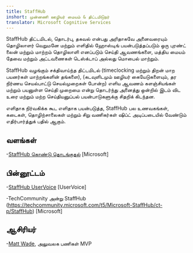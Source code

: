 ```yaml
---
title: StaffHub
inshort: முன்னணி ஊழியர் மையம் & திட்டமிடுநர்
translator: Microsoft Cognitive Services
---
```


StaffHub திட்டமிடல், தொடர்பு, தகவல் என்பது அரிதாகவே அனைவரையும் தொழிலாளர் வெறுமனே மற்றும் எளிதில் ஹோஸ்டிங் பயன்படுத்தப்படும் ஒரு புரண்ட் லைன் மற்றும் மாற்றம் தொழிலாளி எனப்படும் செய்தி ஆவணங்களை, மத்திய மையம் தேவை மற்றும் அட்டவணைகள் டெஸ்க்டாப் அல்லது மொபைல் மாற்றும்.

StaffHub வழங்கும் சக்திவாய்ந்த திட்டமிடல் (timeclocking மற்றும் திறன் மாற பயனர்கள் மாற்றங்களின் தங்களை), (கடவுளிடமும் ஊழியர் கையேடுகளையும், தர நிர்ணய செயல்பாட்டு செயல்முறைகள் போன்ற) எளிய ஆவணம் களஞ்சியங்கள் மற்றும் பயனுள்ள செய்தி முறைமை என்று தொடர்ந்து அனைத்து ஒன்றில் இடம் விட உரை மற்றும் மற்ற செய்தியனுப்பல் பயன்பாடுகளுக்கு சிதறிக் கிடந்தன. 

எளிதாக நிர்வகிக்க கூட எளிதாக பயன்படுத்த, StaffHub பல உணவகங்கள், கடைகள், தொழிற்சாலைகள் மற்றும் சிறு வணிகர்கள் ஷிப்ட் அடிப்படையில் வேண்டும் எதிர்பார்த்துக் பதில் ஆகும்.

வளங்கள்
---------

-[StaffHub கொண்டு தொடங்குதல்](https://support.office.com/en-us/article/getting-started-with-microsoft-staffhub-92e9480f-0a37-47d2-ac96-2d11ee5f0656)
    \[Microsoft\]


பின்னூட்டம்
---------

-[StaffHub UserVoice](https://staffhub.uservoice.com/forums/323718-general)
    \[UserVoice\]

-TechCommunity அன்று StaffHub (https://techcommunity.microsoft.com/t5/Microsoft-StaffHub/ct-p/StaffHub)
    \[Microsoft\]

ஆசிரியர்
---------

-[Matt Wade](https://www.linkedin.com/in/thatmattwade/), அலுவலக பணிகள் MVP

